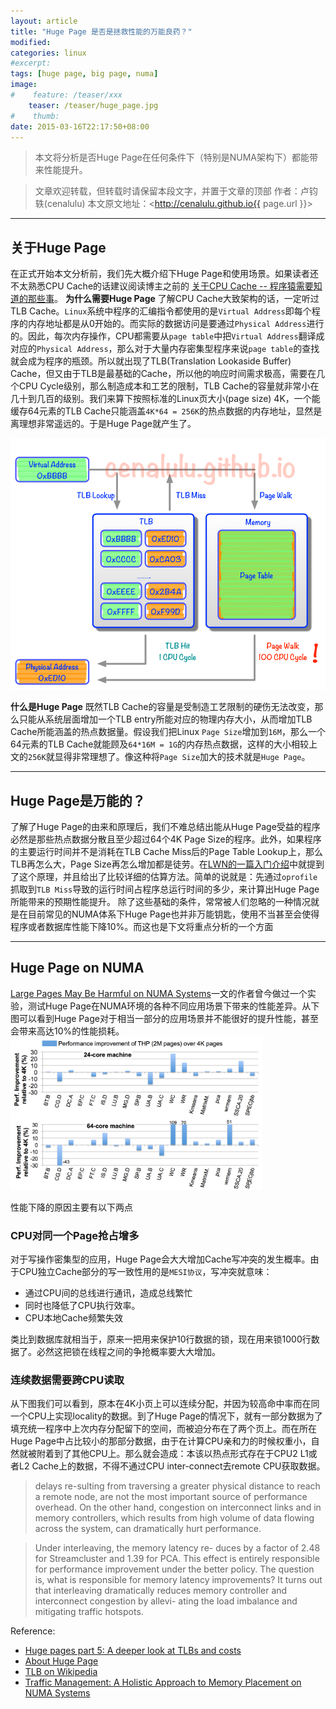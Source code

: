 ```yaml
---
layout: article
title: "Huge Page 是否是拯救性能的万能良药？"
modified:
categories: linux
#excerpt:
tags: [huge page, big page, numa]
image:
#    feature: /teaser/xxx
    teaser: /teaser/huge_page.jpg
#    thumb:
date: 2015-03-16T22:17:50+08:00
---
```



> 本文将分析是否Huge Page在任何条件下（特别是NUMA架构下）都能带来性能提升。

> 文章欢迎转载，但转载时请保留本段文字，并置于文章的顶部
> 作者：卢钧轶(cenalulu)
> 本文原文地址：<http://cenalulu.github.io{{ page.url }}>


--- 


## 关于Huge Page

在正式开始本文分析前，我们先大概介绍下Huge Page和使用场景。如果读者还不太熟悉CPU Cache的话建议阅读博主之前的 [关于CPU Cache -- 程序猿需要知道的那些事](http://cenalulu.github.io/linux/all-about-cpu-cache/)。
**为什么需要Huge Page**
了解CPU Cache大致架构的话，一定听过TLB Cache。`Linux`系统中程序的汇编指令都使用的是`Virtual Address`即每个程序的内存地址都是从0开始的。而实际的数据访问是要通过`Physical Address`进行的。因此，每次内存操作，CPU都需要从`page table`中把`Virtual Address`翻译成对应的`Physical Address`，那么对于大量内存密集型程序来说`page table`的查找就会成为程序的瓶颈。所以就出现了TLB(Translation Lookaside Buffer) Cache，但又由于TLB是最基础的Cache，所以他的响应时间需求极高，需要在几个CPU Cycle级别，那么制造成本和工艺的限制，TLB Cache的容量就非常小在几十到几百的级别。我们来算下按照标准的Linux页大小(page size) 4K，一个能缓存64元素的TLB Cache只能涵盖`4K*64 = 256K`的热点数据的内存地址，显然是离理想非常遥远的。于是Huge Page就产生了。

![tlb_lookup](/images/linux/huge_page/tlb_lookup.png)

**什么是Huge Page**
既然TLB Cache的容量是受制造工艺限制的硬伤无法改变，那么只能从系统层面增加一个TLB entry所能对应的物理内存大小，从而增加TLB Cache所能涵盖的热点数据量。假设我们把Linux `Page Size`增加到`16M`，那么一个64元素的TLB Cache就能顾及`64*16M = 1G`的内存热点数据，这样的大小相较上文的`256K`就显得非常理想了。像这种将`Page Size`加大的技术就是`Huge Page`。


--- 


## Huge Page是万能的？

了解了Huge Page的由来和原理后，我们不难总结出能从Huge Page受益的程序必然是那些热点数据分散且至少超过64个4K Page Size的程序。此外，如果程序的主要运行时间并不是消耗在TLB Cache Miss后的Page Table Lookup上，那么TLB再怎么大，Page Size再怎么增加都是徒劳。在[LWN的一篇入门介绍](http://lwn.net/Articles/379748/)中就提到了这个原理，并且给出了比较详细的估算方法。简单的说就是：先通过`oprofile`抓取到`TLB Miss`导致的运行时间占程序总运行时间的多少，来计算出Huge Page所能带来的预期性能提升。
除了这些基础的条件，常常被人们忽略的一种情况就是在目前常见的NUMA体系下Huge Page也并非万能钥匙，使用不当甚至会使得程序或者数据库性能下降10%。而这也是下文将重点分析的一个方面


--- 


## Huge Page on NUMA

[Large Pages May Be Harmful on NUMA Systems](https://www.usenix.org/conference/atc14/technical-sessions/presentation/gaud)一文的作者曾今做过一个实验，测试Huge Page在NUMA环境的各种不同应用场景下带来的性能差异。从下图可以看到Huge Page对于相当一部分的应用场景并不能很好的提升性能，甚至会带来高达10%的性能损耗。
<img src="/images/linux/huge_page/perf_test.png" style="max-width:80%" />

性能下降的原因主要有以下两点

### CPU对同一个Page抢占增多

对于写操作密集型的应用，Huge Page会大大增加Cache写冲突的发生概率。由于CPU独立Cache部分的写一致性用的是`MESI协议`，写冲突就意味：

- 通过CPU间的总线进行通讯，造成总线繁忙
- 同时也降低了CPU执行效率。
- CPU本地Cache频繁失效

类比到数据库就相当于，原来一把用来保护10行数据的锁，现在用来锁1000行数据了。必然这把锁在线程之间的争抢概率要大大增加。


### 连续数据需要跨CPU读取

从下图我们可以看到，原本在4K小页上可以连续分配，并因为较高命中率而在同一个CPU上实现locality的数据。到了Huge Page的情况下，就有一部分数据为了填充统一程序中上次内存分配留下的空间，而被迫分布在了两个页上。而在所在Huge Page中占比较小的那部分数据，由于在计算CPU亲和力的时候权重小，自然就被附着到了其他CPU上。那么就会造成：本该以热点形式存在于CPU2 L1或者L2 Cache上的数据，不得不通过CPU inter-connect去remote CPU获取数据。

>  delays re-sulting from traversing a greater physical distance to reach a remote node, are not the most important source of performance overhead. On the other hand, congestion on interconnect links and in memory controllers, which results from high volume of data flowing across the system, can dramatically hurt performance. 

> Under interleaving, the memory latency re- duces by a factor of 2.48 for Streamcluster and 1.39 for PCA. This effect is entirely responsible for performance improvement under the better policy. The question is, what is responsible for memory latency improvements? It turns out that interleaving dramatically reduces memory controller and interconnect congestion by allevi- ating the load imbalance and mitigating traffic hotspots.







Reference:

- [Huge pages part 5: A deeper look at TLBs and costs](http://lwn.net/Articles/379748/)
- [About Huge Page](https://www.kernel.org/doc/Documentation/vm/hugetlbpage.txt)
- [TLB on Wikipedia](http://en.wikipedia.org/wiki/Translation_lookaside_buffer)
- [Traffic Management: A Holistic Approach to Memory Placement on NUMA Systems](https://www.cs.sfu.ca/~fedorova/papers/asplos284-dashti.pdf)
